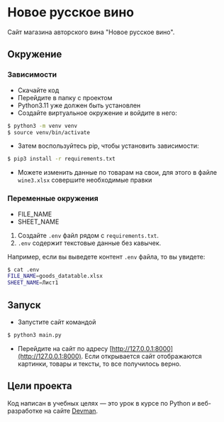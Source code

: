 # Новое русское вино

Сайт магазина авторского вина "Новое русское вино".

## Окружение

### Зависимости
- Скачайте код
- Перейдите в папку с проектом
- Python3.11 уже должен быть установлен
- Создайте виртуальное окружение и войдите в него:
```bash
$ python3 -m venv venv
$ source venv/bin/activate
```
- Затем воспользуйтесь pip, чтобы установить зависимости:

```bash
$ pip3 install -r requirements.txt
```
- Можете изменить данные по товарам на свои, для этого в файле `wine3.xlsx` совершите необходимые правки

### Переменные окружения

- FILE_NAME
- SHEET_NAME

1. Cоздайте `.env` файл рядом с `requirements.txt`.
2. `.env` содержит текстовые данные без кавычек.

Например, если вы выведете контент `.env` файла, то вы увидете:

```bash
$ cat .env
FILE_NAME=goods_datatable.xlsx
SHEET_NAME=Лист1
```

## Запуск

- Запустите сайт командой 

```bash
$ python3 main.py
```
- Перейдите на сайт по адресу [http://127.0.0.1:8000](http://127.0.0.1:8000).
Если открывается сайт отображаются картинки, товары и тексты, то все получилось верно.

## Цели проекта

Код написан в учебных целях — это урок в курсе по Python и веб-разработке на сайте [Devman](https://dvmn.org).
